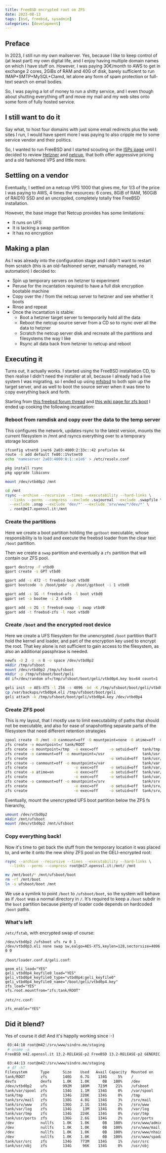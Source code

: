 ```yaml
---
title: FreeBSD encrypted root on ZFS
date: 2023-08-13
tags: [bsd, freebsd, sysadmin]
categories: [development]
---
```


## Preface

In 2023, I still run my own mailserver. Yes, because I like to keep control of
(at least part) my own digital life, and I enjoy having multiple domain names
on which I have stuff on. However, I was paying 30€/month to AWS to get in
exchange 2 cores, 2GiBs of RAM and 40G of disk, barely sufficient to run
IMAP+SMTP+MySQL+Clamd, let alone any form of spam protection or full-text
search on email bodies.

So, I was paying a lot of money to run a shitty service, and I even though
about shutting everything off and move my mail and my web sites onto some
form of fully hosted service.

## I still want to do it

Say what, to host four domains with just some email redirects plus the web
sites I run, I would have spent more I was paying to also cripple me to
some service vendor and their politics.

So, I wanted to run FreeBSD and I started scouting on the [ISPs
page](https://www.freebsd.org/commercial/isp/) until I decided to review
[Hetzner](https://www.hetzner.com/cloud) and
[netcup](https://www.netcup.eu/vserver/vps.php), that both offer aggressive
pricing and a old fashioned VPS and little more.

## Settling on a vendor

Eventually, I settled on a netcup VPS 1000 that gives me, for 1/3 of the price
I was paying to AWS, 4 times the resources: 6 cores, 8GiB of RAM, 160GiB of
RAID10 SSD and an uncrippled, completely totally free FreeBSD installation.

However, the base image that Netcup provides has some limitations:

- It runs on UFS
- It is lacking a swap partition
- It has no encryption

## Making a plan

As I was already into the configuration stage and I didn't want to restart
from scratch (this is an old-fashioned server, manually managed, no automation)
I decided to:

* Spin up temporary servers on hetzner to experiment
* Peruse for the incantation required to have a full disk encryption bootable
  machine
* Copy over the / from the netcup server to hetzner and see whether it boots
* Rinse and repeat
* Once the incantation is stable:
  * Boot a hetzner target server to temporarily hold all the data
  * Reboot the netcup source server from a CD so to rsync over all the data to hetzner
  * Scratch the netcup server disk and recreate all the partitions and filesystems
    the way I like
  * Rsync all data back from hetzner to netcup and reboot

## Executing it

Turns out, it actually works. I started using the FreeBSD installation CD, to
then realise I didn't need the installer at all, because I already had a live
system I was migrating, so I ended up using [mfsbsd](https://mfsbsd.vx.sk/)
to both spin up the target server, and as well to boot the source server when
it was time to copy everything back and forth.

Starting from [this freebsd forum
thread](https://forums.freebsd.org/threads/howto-freebsd-10-1-amd64-uefi-boot-with-encrypted-zfs-root-using-geli.51393/)
and [this wiki page for zfs
boot](https://wiki.freebsd.org/RootOnZFS/GPTZFSBoot) I ended up cooking the
following incantation:

### Reboot from ramdisk and copy over the data to the temp server

This configures the network, updates rsync to the latest version, mounts the
current filesystem in /mnt and rsyncs everything over to a temporary storage
location

```bash
ifconfig vtnet0 inet6 2a03:4000:2:33c::42 prefixlen 64
route -6 add default fe80::1%vtnet0
echo 'nameserver 2a03:4000:0:1::e1e6' > /etc/resolv.conf

pkg install rsync
pkg upgrade libiconv

mount /dev/vtbd0p2 /mnt

cd /mnt
rsync --archive --recursive --times --executability --hard-links \
  --links --perms --compress --exclude .sujournal --exclude .swapfile \
  --exclude .snap --exclude 'dev/*' --exclude 'srv/www/*/dev/*' \
  . root@m17.openssl.it:/mnt
```

### Create the partitions

Here we create a boot partition holding the `gptboot` executable, whose
responsibility is to load and execute the freebsd loader from the clear
text `/boot` partition.

Then we create a `swap` partition and eventually a `zfs` partition that
will contain our ZFS pool.

```bash
gpart destroy -F vtbd0
gpart create -s GPT vtbd0

gpart add -s 472 -t freebsd-boot vtbd0
gpart bootcode -b /boot/pmbr -p /boot/gptboot -i 1 vtbd0

gpart add -s 1G -t freebsd-ufs -l boot vtbd0
gpart set -a bootme -i 2 vtbd0

gpart add -s 2G -t freebsd-swap -l swap vtbd0
gpart add -t freebsd-zfs -l root vtbd0
```

### Create `/boot` and the encrypted root device

Here we create a UFS filesystem for the unencrypted `/boot` partition
that'll hold the kernel and loader, and part of the encryption key used
to encrypt the root. That key alone is not sufficient to gain access to
the filesystem, as also an additional passphrase is needed.

```bash
newfs -O 2 -U -m 8 -o space /dev/vtbd0p2
mkdir /tmp/ufsboot
mount /dev/vtbd0p2 /tmp/ufsboot
mkdir -p /tmp/ufsboot/boot/geli
dd if=/dev/random of=/tmp/ufsboot/boot/geli/vtbd0p4.key bs=64 count=1

geli init -e AES-XTS -l 256 -s 4096 -bd -K /tmp/ufsboot/boot/geli/vtbd0p4.key /dev/vtbd0p4
cp /var/backups/vtbd0p4.eli /tmp/ufsboot/boot/geli
geli attach -k /tmp/ufsboot/boot/geli/vtbd0p4.key /dev/vtbd0p4
```

### Create ZFS pool

This is my layout, that I mostly use to limit executability of paths that
should not be executable, and also for ease of snapshotting separate parts of
the filesystem that need different retention strategies

```bash
zpool create -R /mnt -O canmount=off -O mountpoint=none -O atime=off -O compression=lz4 tank /dev/vtbd0p4.eli
zfs create -o mountpoint=/ tank/ROOT
zfs create -o mountpoint=/tmp  -o exec=off     -o setuid=off  tank/tmp
zfs create -o canmount=off -o mountpoint=/usr                 tank/usr
zfs create                                     -o setuid=off  tank/usr/ports
zfs create -o canmount=off -o mountpoint=/var                 tank/var
zfs create                     -o exec=off     -o setuid=off  tank/var/log
zfs create -o atime=on         -o exec=off     -o setuid=off  tank/var/spool
zfs create                     -o exec=off     -o setuid=off  tank/var/tmp
zfs create -o canmount=off -o mountpoint=/srv                 tank/srv
zfs create                     -o exec=off     -o setuid=off  tank/srv/mail
zfs create                     -o exec=off     -o setuid=off  tank/srv/www
```

Eventually, mount the unencrypted UFS boot partition below the ZFS fs
hierarchy,

```bash
umount /dev/vtbd0p2
mkdir /mnt/ufsboot
mount /dev/vtbd0p2 /mnt/ufsboot
```

### Copy everything back!

Now it's time to get back the stuff from the temporary location it was placed to,
and write it onto the new shiny ZFS pool on the GELI-encrypted root:

```bash
rsync --archive --recursive --times --executability --hard-links \
  --links --perms --compress root@m17.openssl.it:/mnt/ /mnt

mv /mnt/boot/* /mnt/ufsboot/boot
rm -rf /mnt/boot
ln -s ufsboot/boot /mnt
```

We use a symlink to point `/boot` to `/ufsboot/boot`, so the system will behave
as if `/boot` was a normal directory in `/`. It's required to keep a `/boot`
subdir in the `boot` partition because plenty of loader code depends on
hardcoded `/boot` paths.

### What's left

`/etc/fstab`, with encrypted swap of course:

```
/dev/vtbd0p2 /ufsboot ufs rw 0 1
/dev/vtbd0p3.eli none swap sw,ealgo=AES-XTS,keylen=128,sectorsize=4096 0 0
```


`/boot/loader.conf.d/geli.conf`:

```
geom_eli_load="YES"
geli_vtbd0p4_keyfile0_load="YES"
geli_vtbd0p4_keyfile0_type="vtbd0p4:geli_keyfile0"
geli_vtbd0p4_keyfile0_name="/boot/geli/vtbd0p4.key"
zfs_load="YES"
vfs.root.mountfrom="zfs:tank/ROOT"
```

`/etc/rc.conf`:

```
zfs_enable="YES"
```

## Did it blend?

Yes of course it did! And it's happily working since :-)

```bash
 03:44:10 root@m42:/srv/www/sindro.me/staging
 # uname -a
FreeBSD m42.openssl.it 13.2-RELEASE-p2 FreeBSD 13.2-RELEASE-p2 GENERIC amd64

 03:44:13 root@m42:/srv/www/sindro.me/staging
 # df -hT
Filesystem      Type      Size    Used   Avail Capacity  Mounted on
tank/ROOT       zfs       140G    6.7G    134G     5%    /
devfs           devfs     1.0K    1.0K      0B   100%    /dev
/dev/vtbd0p2    ufs       992M    189M    723M    21%    /ufsboot
tank/var/spool  zfs       134G    1.1M    134G     0%    /var/spool
tank/tmp        zfs       134G    220K    134G     0%    /tmp
tank/srv/mail   zfs       138G    4.8G    134G     3%    /srv/mail
tank/srv/www    zfs       136G    2.1G    134G     2%    /srv/www
tank/var/log    zfs       134G     13M    134G     0%    /var/log
tank/var/tmp    zfs       134G    224K    134G     0%    /var/tmp
tank/usr/ports  zfs       136G    2.6G    134G     2%    /usr/ports
/dev            nullfs    1.0K    1.0K      0B   100%    /srv/www/admin.openssl.it/dev
/dev            nullfs    1.0K    1.0K      0B   100%    /srv/www/mail.openssl.it/dev
/dev            nullfs    1.0K    1.0K      0B   100%    /srv/www/nhaima.org/dev
/dev            nullfs    1.0K    1.0K      0B   100%    /srv/www/spadaspa.it/dev
tank/usr/src    zfs       134G    773M    134G     1%    /usr/src
tank/usr/obj    zfs       134G     96K    134G     0%    /usr/obj
```
